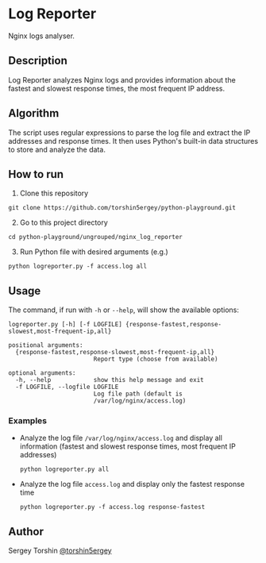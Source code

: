 # Log Reporter

Nginx logs analyser.

## Description

Log Reporter analyzes Nginx logs and provides information about the fastest and slowest response times, the most frequent IP address.

## Algorithm

The script uses regular expressions to parse the log file and extract the IP addresses and response times. It then uses Python's built-in data structures to store and analyze the data.

## How to run

1. Clone this repository
```code
git clone https://github.com/torshin5ergey/python-playground.git
```
2. Go to this project directory
```code
cd python-playground/ungrouped/nginx_log_reporter
```
3. Run Python file with desired arguments (e.g.)
```
python logreporter.py -f access.log all
```

## Usage

The command, if run with `-h` or `--help`, will show the available options:

```
logreporter.py [-h] [-f LOGFILE] {response-fastest,response-slowest,most-frequent-ip,all}

positional arguments:
  {response-fastest,response-slowest,most-frequent-ip,all}
                        Report type (choose from available)

optional arguments:
  -h, --help            show this help message and exit
  -f LOGFILE, --logfile LOGFILE
                        Log file path (default is
                        /var/log/nginx/access.log)
```

### Examples

-  Analyze the log file `/var/log/nginx/access.log` and display all information (fastest and slowest response times, most frequent IP addresses)
    ```code
    python logreporter.py all
    ```
- Analyze the log file `access.log` and display only the fastest response time
    ```code
    python logreporter.py -f access.log response-fastest
    ```

## Author

Sergey Torshin [@torshin5ergey](https://github.com/torshin5ergey)
